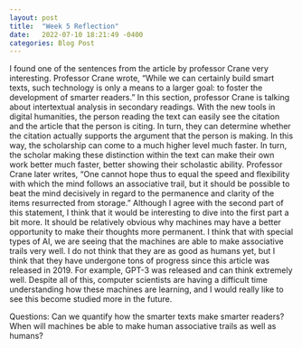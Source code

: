 ```yaml
---
layout: post
title:  "Week 5 Reflection"
date:   2022-07-10 18:21:49 -0400
categories: Blog Post
---
```

I found one of the sentences from the article by professor Crane very interesting. Professor Crane wrote, “While we can certainly build smart texts, such technology is only a means to a larger goal: to foster the development of smarter readers.” In this section, professor Crane is talking about intertextual analysis in secondary readings. With the new tools in digital humanities, the person reading the text can easily see the citation and the article that the person is citing. In turn, they can determine whether the citation actually supports the argument that the person is making. In this way, the scholarship can come to a much higher level much faster. In turn, the scholar making these distinction within the text can make their own work better much faster, better showing their scholastic ability. 
Professor Crane later writes, “One cannot hope thus to equal the speed and flexibility with which the mind follows an associative trail, but it should be possible to beat the mind decisively in regard to the permanence and clarity of the items resurrected from storage.” Although I agree with the second part of this statement, I think that it would be interesting to dive into the first part a bit more. It should be relatively obvious why machines may have a better opportunity to make their thoughts more permanent. I think that with special types of AI, we are seeing that the machines are able to make associative trails very well. I do not think that they are as good as humans yet, but I think that they have undergone tons of progress since this article was released in 2019. For example, GPT-3 was released and can think extremely well. Despite all of this, computer scientists are having a difficult time understanding how these machines are learning, and I would really like to see this become studied more in the future. 

Questions:
Can we quantify how the smarter texts make smarter readers?
When will machines be able to make human associative trails as well as humans?
